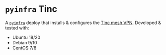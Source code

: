 # `pyinfra` Tinc

A [`pyinfra`](https://github.com/Fizzadar/pyinfra) deploy that installs & configures the [Tinc mesh VPN](https://tinc-vpn.org). Developed & tested with:

+ Ubuntu 18/20
+ Debian 9/10
+ CentOS 7/8
